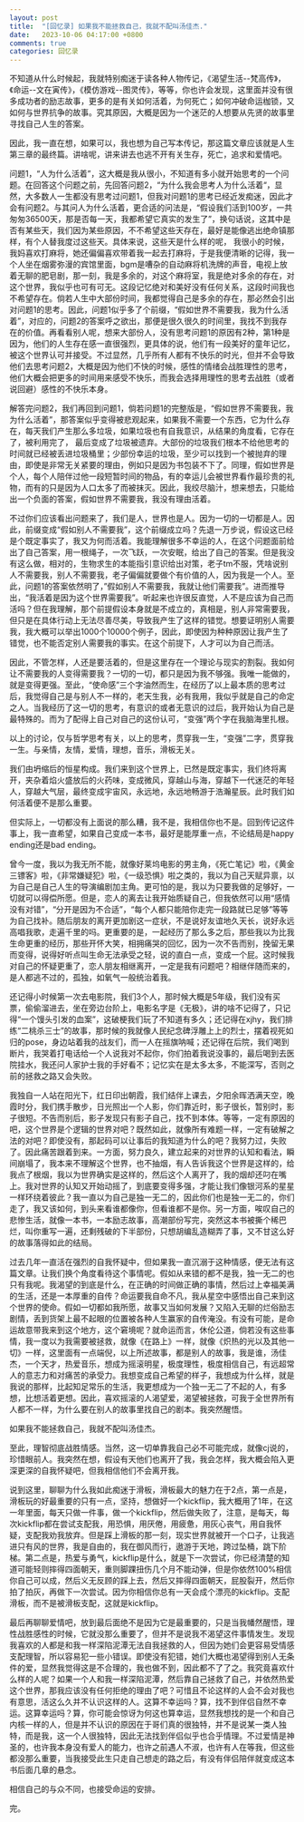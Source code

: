 ```yaml
---
layout: post
title:  "[回忆录] 如果我不能拯救自己，我就不配叫汤佳杰."
date:   2023-10-06 04:17:00 +0800
comments: true
categories: 回忆录
---
```


不知道从什么时候起，我就特别痴迷于读各种人物传记，《渴望生活--梵高传》，《命运--文在寅传》，《模仿游戏--图灵传》，等等，你也许会发现，这里面并没有很多成功者的励志故事，更多的是有关如何活着，为何死亡；如何冲破命运枷锁，又如何与世界抗争的故事。究其原因，大概是因为一个迷茫的人想要从先贤的故事里寻找自己人生的答案。

因此，我一直在想，如果可以，我也想为自己写本传记，那这篇文章应该就是人生第三章的最终篇。讲啥呢，讲来讲去也逃不开有关生存，死亡，追求和爱情吧。

问题1，“人为什么活着”，这大概是我从很小，不知道有多小就开始思考的一个问题。在回答这个问题之前，先回答问题2，“为什么我会思考人为什么活着“，显然，大多数人一生都没有思考过问题1，但我对问题1的思考已经近发痴迷，因此才会有问题2。与其问人为什么活着，更合适的问法是，“假设我们活到100岁，一共匆匆36500天，那是否每一天，我都希望它真实的发生了”，换句话说，这其中是否有某些天，我们因为某些原因，不不希望这些天存在，最好是能像逃出绝命镇那样，有个人替我度过这些天。具体来说，这些天是什么样的呢， 我很小的时候，我妈喜欢打麻将，她还偏偏喜欢带着我一起去打麻将，于是我便清晰的记得，我一个人坐在烟雾弥漫的宾馆里面，bgm是嘈杂的自动麻将机洗牌的声音，电视上放着无聊的肥皂剧，那一刻，我是多余的，对这个麻将室，我是绝对多余的存在，对这个世界，我似乎也可有可无。这段记忆绝对和美好没有任何关系，这段时间我也不希望存在。倘若人生中大部份时间，我都觉得自己是多余的存在，那必然会引出对问题1的思考。因此，问题1似乎多了个前缀，“假如世界不需要我，我为什么活着”，对应的，问题2的答案呼之欲出，那便是很久很久的时间里，我找不到我存在的价值。再看看别人呢，想来大部份人，没有思考问题1的原因有2种，第1种是因为，他们的人生存在感一直很强烈，更具体的说，他们有一段美好的童年记忆，被这个世界认可并接受。不过显然，几乎所有人都有不快乐的时光，但并不会导致他们去思考问题2，大概是因为他们不快的时候，感性的情绪会战胜理性的思考，他们大概会把更多的时间用来感受不快乐，而我会选择用理性的思考去战胜（或者说回避）感性的不快乐本身。

解答完问题2，我们再回到问题1，倘若问题1的完整版是，“假如世界不需要我，我为什么活着”，那答案似乎变得被悲观起来，如果我不需要一个东西，它为什么存在，每天我们产生那么多垃圾，如果垃圾也有自我意识，从结果的角度看，它存在了，被利用完了， 最后变成了垃圾被遗弃。大部份的垃圾我们根本不给他思考的时间就已经被丢进垃圾桶里；少部份幸运的垃圾，至少可以找到一个被抛弃的理由，即使是非常无关紧要的理由，例如只是因为书包装不下了。同理，假如世界是个人，每个人陪伴过他一段短暂时间的物品，有的幸运儿会被世界看作最珍贵的礼物，而有的只是因为人口太多了而被抹灭。因此，我绞尽脑汁，想来想去，只能给出一个负面的答案，假如世界不需要我，我没有理由活着。

不过你们应该看出问题来了，我们是人，世界也是人。因为一切的一切都是人。因此，前缀变成“假如别人不需要我”，这个前缀成立吗？先退一万步说，假设这已经是个既定事实了，我又为何而活着。我能理解很多不幸运的人，在这个问题面前给出了自己答案，用一根绳子，一次飞跃，一次安眠，给出了自己的答案。但是我没有这么做，相对的，生物求生的本能指引意识给出对策，老子tm不服，凭啥说别人不需要我，别人不需要我，老子偏偏就要做个有价值的人，因为我是一个人。至此，问题1的答案依然明了，”假如别人不需要我，我就让他们需要我”。进而推导出，“我活着是因为这个世界需要我”。听起来也许很反直觉，人不是应该为自己而活吗？但在我理解，那个前提假设本身就是不成立的，真相是，别人非常需要我，但只是在具体行动上无法尽善尽美，导致我产生了这样的错觉。想要证明别人需要我，我大概可以举出1000个10000个例子，因此，即使因为种种原因让我产生了错觉，也不能否定别人需要我的事实。在这个前提下，人才可以为自己而活。

因此，不管怎样，人还是要活着的，但是这里存在一个理论与现实的割裂。我如何让不需要我的人变得需要我？一切的一切，都只是因为我不够强。我唯一能做的，就是变得更强。至此，“使命感”三个字油然而生，在经历了以上最本质的思考过后，我觉得自己是与别人不一样的，老天生我，必有我用，我似乎就是自己的命定之人。当我经历了这一切的思考，有意识的或者无意识的过后，我开始认为自己是最特殊的。而为了配得上自己对自己的这份认可，“变强”两个字在我脑海里扎根。

以上的讨论，仅与哲学思考有关，以上的思考，贯穿我一生，“变强”二字，贯穿我一生。与亲情，友情，爱情，理想，音乐，滑板无关。

我们由坍缩后的恒星构成。我们来到这个世界上，已然是既定事实，我们终将离开，夹杂着焰火盛放后的火药味，变成微风，穿越山与海，穿越下一代迷茫的年轻人，穿越大气层，最终变成宇宙风，永远地，永远地畅游于浩瀚星辰。此时我们如何活着便不是那么重要。

但实际上，一切都没有上面说的那么糟，我不是，我相信你也不是。回到传记这件事上，我一直希望，如果自己变成一本书，最好是能厚重一点，不论结局是happy ending还是bad ending。

曾今一度，我以为我无所不能，就像好莱坞电影的男主角，《死亡笔记》啦，《黄金三镖客》啦，《非常嫌疑犯》啦，《一级恐惧》啦之类的，我以为自己天赋异禀，以为自己是自己人生的导演编剧加主角。更可怕的是，我以为只要我做的足够好，一切就可以得偿所愿。但是，恋人的离去让我开始质疑自己，但我依然可以用“感情没有对错”，“分开是因为不合适”，“每个人都只能陪你走完一段路就已足够”等等为自己找补。随后朋友的离开更加剧这一症状，不是说好友谊地久天长，说好永远高唱我歌，走遍千里的吗。更重要的是，一起经历了那么多之后，那些我以为比我生命更重的经历，那些开怀大笑，相拥痛哭的回忆，因为一次不告而别，挽留无果而变得，说得好听点叫生命无法承受之轻，说的直白一点，变成一个屁。这时候我对自己的怀疑更重了，恋人朋友相继离开，一定是我有问题吧？相继伴随而来的，是人都逃不过的，孤独，如氧气一般统治着我。

还记得小时候第一次去电影院，我们3个人，那时候大概是5年级，我们没有买票，偷偷溜进去，坐在旁边台阶上，电影名字是《无极》，讲的啥不记得了，只记得“一个馒头引发的血案”，这破梗我们玩了不知道有多久；还记得在xjhy，我们排练“二桃杀三士”的故事，那时候的我就像人民纪念碑浮雕上上的烈士，摆着视死如归的pose，身边站着我的战友们，而一人在摇旗呐喊；还记得在后院，我们喝到断片，我哭着打电话给一个人说我对不起你，你们拍着我说没事的，最后喝到去医院挂水，我还问人家护士我的手好看不；记忆实在是太多太多，不能深写，否则之前的拯救之路又会失败。

我独自一人站在阳光下，红日印出朝霞，我们结伴上课去，夕阳余晖洒满天空，晚霞时分，我们携手散步，日光照出一个人影，你们靠近时，影子很长，暂别时，影子很短。不告而别后，影子发现只有影子自己，找不到本体。等等，一定有原因的吧，这个世界是个逻辑的世界对吧？既然如此，就像所有难题一样，一定有破解之法的对吧？即使没有，那起码可以让事后的我知道为什么的吧？我努力过，失败了。因此痛苦跟着到来。一方面，努力良久，建立起来的对世界的认知和看法，瞬间崩塌了，我本来不理解这个世界，也不抽烟，有人告诉我这个世界是这样的，给我点了根烟，我以为世界确实是这样的，然后这个人离开了，我的烟却还叼在嘴上。我对世界的认知又开始动摇了，到底要变得多强，才能让我们像银河系的星星一样环绕着彼此？我一直以为自己是独一无二的，因此你们也是独一无二的，你们走了，我又该如何，到头来看谁都像你，但看谁都不是你。另一方面，唉叹自己的悲惨生活，就像一本书，一本励志故事，高潮部份写完，突然这本书被撕个稀巴烂，叫你重写一遍，还剩残破的下半部份，只想胡编乱造糊弄了事，又不甘这么好的故事落得如此的结局。

过去几年一直活在强烈的自我怀疑中，但如果我一直沉溺于这种情感，便无法有这篇文章。让我们换个角度看待这个事情呢。假如从来错的都不是我，独一无二的也只有我呢。我渴望的到底是什么，在正确的时间做正确的事情，然后过上幸福美满的生活，还是一本厚重的自传？命运要我自命不凡，我从星空中感悟出自己来到这个世界的使命。假如一切都如我所愿，故事又当如何发展？又陷入无聊的烂俗励志剧情，丢到货架上最不起眼的位置被各种人生赢家的自传淹没。有没有可能，是命运故意带我来到这个地方，这个窘境呢？就命运而言，休伦公道，倘若没有这些事情，我一度以为我需要被拯救，就像《在路上》一样，就像《炽热的光以及其他一切》一样，这里面有一点端倪，以上所述故事，都是别人的故事，我是谁，汤佳杰，一个天才，热爱音乐，想成为摇滚明星，极度理性，极度相信自己，有远超常人的意志力和对痛苦的承受力。我想变成自己希望的样子，我想成为什么样，就是我说的那样，比起知足常乐的生活，我更想成为一个独一无二了不起的人，有多想，比想活着更想。因此，喜欢摇滚的人渴望爱，渴望被拯救，可我于全世界所有人都不一样，为什么要在别人的故事里找自己的剧本。我突然醒悟。

如果我不能拯救自己，我就不配叫汤佳杰。

至此，理智彻底战胜情感。当然，这一切单靠我自己必不可能完成，就像cj说的，珍惜眼前人。我突然在想，假设有天他们也离开了我，我会怎样，我大概会陷入更深更深的自我怀疑吧，但我相信他们不会离开我。

说到这里，聊聊为什么我如此痴迷于滑板，滑板最大的魅力在于2点，第一点是，滑板玩的好最重要的只有一点，坚持，想做好一个kickflip，我大概用了1年，在这一年里面，每天只做一件事，做一个kickflip，然后做失败了，注意，是每天，每次kickflip都在尝试支配我，用恐惧，用厌倦，用疲惫，用灰心丧气，用自我怀疑，支配我劝我放弃。但是踩上滑板的那一刻，现实世界就被开一个口子，让我逃进只有风的世界，我是自由的，我在御风而行，遨游于天地，跨过坠桶，跳下阶梯。第二点是，热爱与勇气，kickflip是什么，就是下一次尝试，你已经清楚的知道可能轻则摔得四面朝天，重则脚踝扭伤几个月不能动弹，但是你依然100%相信你自己可以成，然后义无反顾的踩上去，然后又摔得四面朝天，屁股裂开，然后你拍了拍灰，再做下一次尝试。因为你相信你总有一天会成个漂亮的kickflip。支配滑板，而不是被滑板支配，这就是kickflip。

最后再聊聊爱情吧，放到最后面绝不是因为它是最重要的，只是当我幡然醒悟，理性战胜感性的时候，它就没那么重要了，但并不是说我不渴望这件事情发生。发现我喜欢的人都是和我一样深陷泥潭无法自我拯救的人，但因为她们会更容易受情感支配理智，所以容易犯一些小错误。即使没有犯错，她们大概也渴望得到别人无条件的爱，显然我觉得这是不合理的，我也做不到，因此都不了了之。我究竟喜欢什么样的人呢？如果一个人和我一样深陷泥潭，然后靠自己拯救了自己，并依然热爱这个世界，那我应该没有任何拒绝的理由了吧？可惜且不论这样的人会不会对我也有意思，活这么久并不认识这样的人。这算不幸运吗？算，找不到伴侣自然不幸运。这算幸运吗？算，你可能会惊讶为何这也算幸运，显然我想找的是一个和自己内核一样的人，但是并不认识的原因在于哥们真的很独特，并不是说某一类人独特，而是我，这一个人很独特，因此无法找到伴侣似乎也合乎情理。不过爱情是神圣的，也许我本身没有爱人的能力，也许之前遇人不淑，也许有人在等我，但这些都没那么重要，当我接受此生只走自己想走的路之后，有没有伴侣陪伴就变成这本书后面几章的悬念。

相信自己的与众不同，也接受命运的安排。

完。
